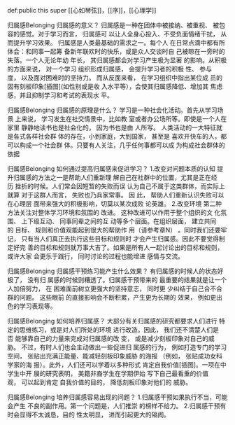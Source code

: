 def:public this super [[心如琴弦]]，[[序]]，[[心理学]]


归属感Belonging 归属感的意义？ 归属感是一种在团体中被接纳、被重视、 被包容的感觉。对于学习而言， 归属感可 以让人全身心投入、不受负面情绪干扰， 从而提升学习效果。 归属感是人类最基础的需求之一。每个人 在日常点滴中都有所体会：和同事一起筹 备新年联欢时的快乐，或是众人交谈时自 己被晾在一旁时的失落。一个人无论年幼 年长， 其归属感都会对学习产生极为显著 的影响。从积极的方面来说， 对一个学习 组织形成归属感， 会提升学习者的积极 性、 参与度， 以及面对困难时的坚持力。 而从反面来看， 在学习组织中指出某位成 员的固有刻板印象[插图](如性别或是收 入水平等），会使其归属感降低、增加其 焦虑感，并且抑制学习和考试的表现水 平。

归属感Belonging 归属感的原理是什么？ 学习是一种社会化活动。首先从学习场景 上来说， 学习发生在社交情景中，比如教 室或者办公场所等。即使是一个人在家里 静静地读书也是社会化的， 因为书也是由 人所写。 人类活动的一大特征就是各式各样社会群 体的存在，小到家庭，大到国家， 甚至是 喜欢开快车的人，都可以构成一个社会群 体。只要有人关注，几乎任何事都可以成 为构成社会群体的依据

归属感Belonging 如何通过提高归属感来促进学习？ 1.改变对问题本质的认知 提升归属感的方法之一是帮助人们重新理 解自己在社群中的位置，尤其是正在经历 挫折的时候。人们常会因短暂的失败而误 认为自己不属于这类群体，而实际上就算 对于这群人而言， 失败也乃兵家常事。 因 此， 帮助人们重新认识失败可以在心理层 面带来强大的积极影响，切莫以某次成败 论英雄。 2.改变环境 第二种方法关注对整体学习环境和氛围的 改进。 这种改进可以作用于整个组织的文 化氛围、 上下级互动、 同事同辈之间的互 动等多个层面。在组织层面， 建立共同的 目标、 规则和价值观能起到很大的帮助作 用（请参考章N） 。同时我们还要牢记， 只有当人们真正去执行这些目标和规则时 才会产生归属感。因此不要觉得制定好完 善的目标和规则就万事大吉了。如果是所有人一起讨论出的目标和规则，或许大家 会更乐于践行， 同时讨论的过程也能增进 感情与交流。

归属感Belonging 归属感干预练习能产生什么效果？ 有归属感的时候人的状态好极了， 没有归 属感的时候则糟透了。归属感干预带来的 最重要的结果就是让一个人加倍努力， 在 困难面前树立更强大的坚持意志， 同时更 少纠结于自己合不合群的问题。 这些眼前 的直接影响会不断积累，产生更为长期的 效果， 例如更出色的学习表现等。

归属感Belonging 如何培养归属感？ 大部分有关归属感的研究都要求人们进行 特定的思维练习，或是对人们所处的环境 进行改造。因此， 我们还不清楚人们是否 能够靠自己的力量来完成对归属感的改 变， 或是减少刻板印象对自己的威胁。 不过，有时人们也会主动做出一些促进归 属感的行为， 例如打造专门的学习空间， 张贴出充满正能量、能减轻刻板印象威胁 的海报 （例如， 张贴成功女科学家的海 报）。此外，人们还可以学着以多种形式 肯定自我价值[插图]。一项在中学生中开 展的研究表明， 美籍非裔学生在学期伊始 写下自己最看重的价值观， 可以起到肯定 自我价值的目的， 降低刻板印象对他们的 威胁。

归属感Belonging 培养归属感容易出现的问题？ 1.归属感干预如果执行不当，可能会产生 不良的副作用。第一个问题是，人们推崇 的榜样不给力。 2.归属感干预有时会显得不太诚恳，目的 性太明显， 进而引起更大的隔阂。